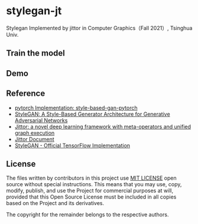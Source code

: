 # stylegan-jt
Stylegan Implemented by jittor in Computer Graphics（Fall 2021）, Tsinghua Univ.

## Train the model

## Demo


## Reference

+ [pytorch Implementation: style-based-gan-pytorch](https://github.com/rosinality/style-based-gan-pytorch)
+ [StyleGAN: A Style-Based Generator Architecture for Generative Adversarial Networks](https://arxiv.org/abs/1812.04948)
+ [Jittor: a novel deep learning framework with meta-operators and unified graph execution](https://cg.cs.tsinghua.edu.cn/jittor/papers/)
+ [Jittor Document](https://cg.cs.tsinghua.edu.cn/jittor/)
+ [StyleGAN - Official TensorFlow Implementation](https://github.com/NVlabs/stylegan)

## License
The files written by contributors in this project use [MIT LICENSE](LICENSE) open source without special instructions. This means that you may use, copy, modify, publish, and use the Project for commercial purposes at will, provided that this Open Source License must be included in all copies based on the Project and its derivatives.

The copyright for the remainder belongs to the respective authors.

